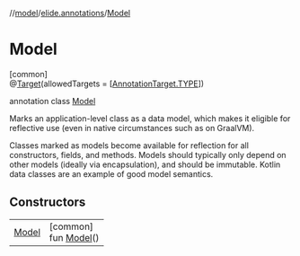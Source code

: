//[model](../../../index.md)/[elide.annotations](../index.md)/[Model](index.md)

# Model

[common]\
@[Target](https://kotlinlang.org/api/latest/jvm/stdlib/kotlin.annotation/-target/index.html)(allowedTargets = [[AnnotationTarget.TYPE](https://kotlinlang.org/api/latest/jvm/stdlib/kotlin.annotation/-annotation-target/-t-y-p-e/index.html)])

annotation class [Model](index.md)

Marks an application-level class as a data model, which makes it eligible for reflective use (even in native circumstances such as on GraalVM).

Classes marked as models become available for reflection for all constructors, fields, and methods. Models should typically only depend on other models (ideally via encapsulation), and should be immutable. Kotlin data classes are an example of good model semantics.

## Constructors

| | |
|---|---|
| [Model](-model.md) | [common]<br>fun [Model](-model.md)() |
